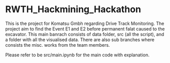 # RWTH_Hackmining_Hackathon

This is the project for Komatsu Gmbh regarding Drive Track Monitoring. The project aim to find the Event E1 and E2 before permanent falat caused to the excavator. 
This main banrach consists of data folder, src (all the script), and a folder with all the visualised data.
There are also sub branches where consists the misc. works from the team members.

Please refer to be src/main.ipynb for the main code with explanation.
